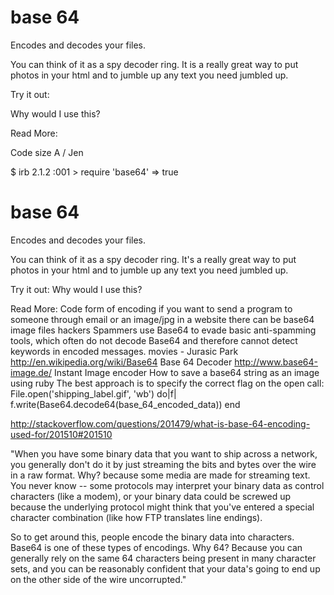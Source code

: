 # base 64

Encodes and decodes your files.

You can think of it as a spy decoder ring. It is a really great way to 
put photos in your html and to jumble up any text you need jumbled up.

Try it out:

Why would I use this?

Read More:

Code
size A / Jen

$ irb
2.1.2 :001 > require 'base64'
 => true  

# base 64

Encodes and decodes your files.

You can think of it as a spy decoder ring. It's a really great way to 
put photos in your html and to jumble up any text you need jumbled up.

Try it out:
Why would I use this?

Read More:
Code
form of encoding if you want to send a program to someone through email
or an image/jpg
in a website there can be base64 image files
hackers 
Spammers use Base64 to evade basic anti-spamming tools, which often do not decode Base64 and therefore cannot detect keywords in encoded messages.
movies - Jurasic Park
http://en.wikipedia.org/wiki/Base64
Base 64 Decoder
http://www.base64-image.de/  Instant Image encoder
How to save a base64 string as an image using ruby 
The best approach is to specify the correct flag on the open call:
File.open('shipping_label.gif', 'wb') do|f|
  f.write(Base64.decode64(base_64_encoded_data))
end 

http://stackoverflow.com/questions/201479/what-is-base-64-encoding-used-for/201510#201510 

"When you have some binary data that you want to ship across a network, you generally don't do it by just streaming the bits and bytes over the wire in a raw format. Why? because some media are made for streaming text. You never know -- some protocols may interpret your binary data as control characters (like a modem), or your binary data could be screwed up because the underlying protocol might think that you've entered a special character combination (like how FTP translates line endings). 

So to get around this, people encode the binary data into characters. Base64 is one of these types of encodings. Why 64? Because you can generally rely on the same 64 characters being present in many character sets, and you can be reasonably confident that your data's going to end up on the other side of the wire uncorrupted."

